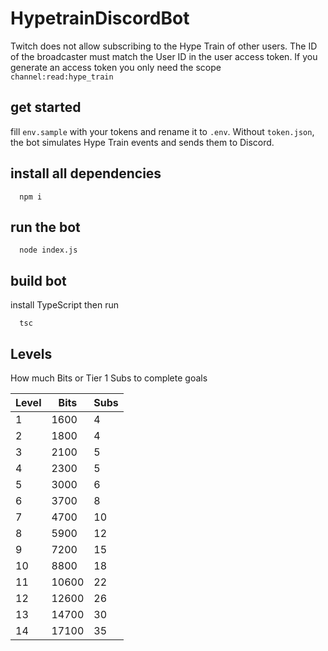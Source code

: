 # HypetrainDiscordBot

Twitch does not allow subscribing to the Hype Train of other users. The ID of the broadcaster must match the User ID in the user access token. If you generate an access token you only need the scope `channel:read:hype_train`

## get started
fill `env.sample` with your tokens and rename it to `.env`. Without `token.json`, the bot simulates Hype Train events and sends them to Discord.

## install all dependencies
```shell
  npm i
```

## run the bot
```shell
  node index.js
```

## build bot
install TypeScript then run
```shell
  tsc
```

## Levels
How much Bits or Tier 1 Subs to complete goals

| Level | Bits  | Subs |
|-------|-------|------|
| 1     | 1600  | 4    |
| 2     | 1800  | 4    |
| 3     | 2100  | 5    |
| 4     | 2300  | 5    |
| 5     | 3000  | 6    |
| 6     | 3700  | 8    |
| 7     | 4700  | 10   |
| 8     | 5900  | 12   |
| 9     | 7200  | 15   |
| 10    | 8800  | 18   |
| 11    | 10600 | 22   |
| 12    | 12600 | 26   |
| 13    | 14700 | 30   |
| 14    | 17100 | 35   |
